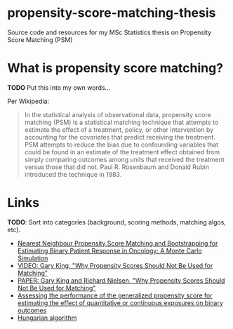 # propensity-score-matching-thesis
Source code and resources for my MSc Statistics thesis on Propensity Score Matching (PSM)

# What is propensity score matching?

__TODO__ Put this into my own words...

Per Wikipedia:
> In the statistical analysis of observational data, propensity score matching (PSM) is a statistical matching technique that attempts to estimate the effect of a treatment, policy, or other intervention by accounting for the covariates that predict receiving the treatment. PSM attempts to reduce the bias due to confounding variables that could be found in an estimate of the treatment effect obtained from simply comparing outcomes among units that received the treatment versus those that did not. Paul R. Rosenbaum and Donald Rubin introduced the technique in 1983.

# Links

__TODO__: Sort into categories (background, scoring methods, matching algos, etc).

* [Nearest Neighbour Propensity Score Matching and Bootstrapping for Estimating Binary Patient Response in Oncology: A Monte Carlo Simulation](https://www.nature.com/articles/s41598-020-57799-w)
* [VIDEO: Gary King, "Why Propensity Scores Should Not Be Used for Matching"](https://www.youtube.com/watch?v=rBv39pK1iEs)
* [PAPER: Gary King and Richard Nielsen, "Why Propensity Scores Should Not Be Used for Matching"](https://gking.harvard.edu/files/gking/files/pan1900011_rev.pdf)
* [Assessing the performance of the generalized propensity score for estimating the effect of quantitative or continuous exposures on binary outcomes](https://www.ncbi.nlm.nih.gov/pmc/articles/PMC5969262/)
* [Hungarian algorithm](https://en.wikipedia.org/wiki/Hungarian_algorithm)
